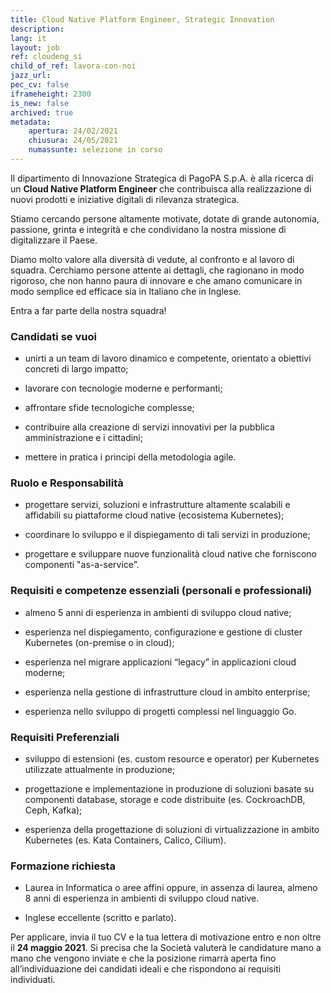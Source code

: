 ```yaml
---
title: Cloud Native Platform Engineer, Strategic Innovation
description:
lang: it
layout: job
ref: cloudeng_si
child_of_ref: lavora-con-noi
jazz_url:
pec_cv: false
iframeheight: 2300
is_new: false
archived: true
metadata:
    apertura: 24/02/2021
    chiusura: 24/05/2021
    numassunte: selezione in corso
---
```


Il dipartimento di Innovazione Strategica di PagoPA S.p.A. è alla ricerca di un **Cloud Native Platform Engineer** che contribuisca alla realizzazione di nuovi prodotti e iniziative digitali di rilevanza strategica.

Stiamo cercando persone altamente motivate, dotate di grande autonomia, passione, grinta e integrità e che condividano la nostra missione di digitalizzare il Paese.

Diamo molto valore alla diversità di vedute, al confronto e al lavoro di squadra. Cerchiamo persone attente ai dettagli, che ragionano in modo rigoroso, che non hanno paura di innovare e che amano comunicare in modo semplice ed efficace sia in Italiano che in Inglese.

Entra a far parte della nostra squadra!


### Candidati se vuoi 

* unirti a un team di lavoro dinamico e competente, orientato a obiettivi concreti di largo impatto;

* lavorare con tecnologie moderne e performanti;

* affrontare sfide tecnologiche complesse;

* contribuire alla creazione di servizi innovativi per la pubblica amministrazione e i cittadini;

* mettere in pratica i principi della metodologia agile.


### Ruolo e Responsabilità

* progettare servizi, soluzioni e infrastrutture altamente scalabili e affidabili su piattaforme cloud native (ecosistema Kubernetes);

* coordinare lo sviluppo e il dispiegamento di tali servizi in produzione;

* progettare e sviluppare nuove funzionalità cloud native che forniscono componenti "as-a-service”.


### Requisiti e competenze essenziali (personali e professionali)

* almeno 5 anni di esperienza in ambienti di sviluppo cloud native;

* esperienza nel dispiegamento, configurazione e gestione di cluster Kubernetes (on-premise o in cloud);

* esperienza nel migrare applicazioni “legacy” in applicazioni cloud moderne;

* esperienza nella gestione di infrastrutture cloud in ambito enterprise;

* esperienza nello sviluppo di progetti complessi nel linguaggio Go.


### Requisiti Preferenziali

* sviluppo di estensioni (es. custom resource e operator) per Kubernetes utilizzate attualmente in produzione;

* progettazione e implementazione in produzione di soluzioni basate su componenti database, storage e code distribuite (es. CockroachDB, Ceph, Kafka);

* esperienza della progettazione di soluzioni di virtualizzazione in ambito Kubernetes (es. Kata Containers, Calico, Cilium).


### Formazione richiesta 

* Laurea in Informatica o aree affini oppure, in assenza di laurea, almeno 8 anni di esperienza in ambienti di sviluppo cloud native.

* Inglese eccellente (scritto e parlato).



Per applicare, invia il tuo CV e la tua lettera di motivazione entro e non oltre il **24 maggio 2021**. Si precisa che la Società valuterà le candidature mano a mano che vengono inviate e che la posizione rimarrà aperta fino all’individuazione dei candidati ideali e che rispondono ai requisiti individuati.

